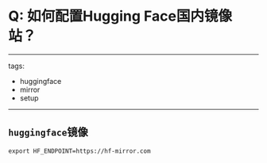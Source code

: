 # Q: 如何配置Hugging Face国内镜像站？

---
tags:
  - huggingface
  - mirror
  - setup
---

## `huggingface`镜像
```shell
export HF_ENDPOINT=https://hf-mirror.com
```
